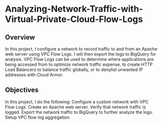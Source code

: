 # Analyzing-Network-Traffic-with-Virtual-Private-Cloud-Flow-Logs

## Overview
In this project, I configure a network to record traffic to and from an Apache web server using VPC Flow Logs. I will then export the logs to BigQuery for analysis.
VPC Flow Logs can be used to determine where applications are being accessed from to optimize network traffic expense, to create HTTP Load Balancers to balance traffic globally,
or to denylist unwanted IP addresses with Cloud Armor.

## Objectives
In this project, I do the following:
Configure a custom network with VPC Flow Logs.
Create an Apache web server.
Verify that network traffic is logged.
Export the network traffic to BigQuery to further analyze the logs.
Setup VPC flow log aggregation.
